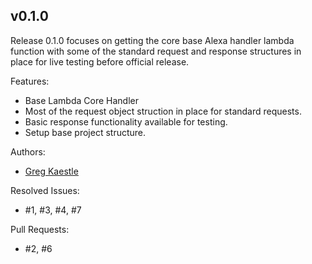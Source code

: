 ## v0.1.0

Release 0.1.0 focuses on getting the core base Alexa handler lambda function with some
of the standard request and response structures in place for live testing before official
release. 

Features:  
* Base Lambda Core Handler
* Most of the request object struction in place for standard requests.
* Basic response functionality available for testing.
* Setup base project structure.

Authors:
* [Greg Kaestle](mailto:flagscript@gmail.com)

Resolved Issues:  
* #1, #3, #4, #7

Pull Requests:  
* #2, #6  

